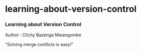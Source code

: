 # learning-about-version-control

### Learning about Version Control

Author : Clichy Bazenga Mwangombe

"Solving merge conflicts is easy!"
